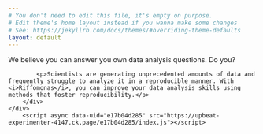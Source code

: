 ```yaml
---
# You don't need to edit this file, it's empty on purpose.
# Edit theme's home layout instead if you wanna make some changes
# See: https://jekyllrb.com/docs/themes/#overriding-theme-defaults
layout: default
---
```


<div class="welcome">
	<div class="row align-items-center h-100">
		<div class="col-md-6 message">
			<p>We believe you can answer you own data analysis questions. Do you?</p>

			<p>Scientists are generating unprecedented amounts of data and frequently struggle to analyze it in a reproducible manner. With <i>Riffomonas</i>, you can improve your data analysis skills using methods that foster reproducibility.</p>
		</div>
	</div>
		<script async data-uid="e17b04d285" src="https://upbeat-experimenter-4147.ck.page/e17b04d285/index.js"></script>
</div>
